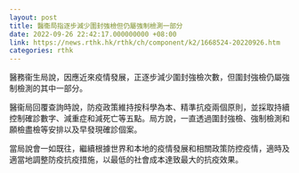 ```yaml
---
layout: post
title: 醫衞局指逐步減少圍封強檢但仍屬強制檢測一部分
date: 2022-09-26 22:42:17.000000000 +08:00
link: https://news.rthk.hk/rthk/ch/component/k2/1668524-20220926.htm
categories: rthk
---
```


醫務衞生局說，因應近來疫情發展，正逐步減少圍封強檢次數，但圍封強檢仍屬強制檢測的其中一部分。

醫衞局回覆查詢時說，防疫政策維持按科學為本、精準抗疫兩個原則，並採取持續控制確診數字、減重症和減死亡等五點。局方說，一直透過圍封強檢、強制檢測和願檢盡檢等安排以及早發現確診個案。

當局說會一如既往，繼續根據世界和本地的疫情發展和相關政策防控疫情，適時及適當地調整防疫抗疫措施，以最低的社會成本達致最大的抗疫效果。
